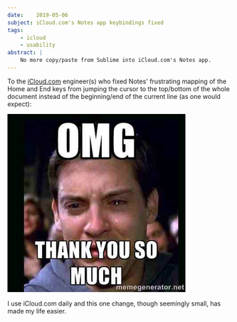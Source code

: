 ```yaml
---
date:    2019-05-06
subject: iCloud.com's Notes app keybindings fixed
tags:
    - icloud
    - usability
abstract: |
    No more copy/paste from Sublime into iCloud.com's Notes app.
---
```


To the [iCloud.com](https://www.icloud.com) engineer(s) who fixed Notes'
frustrating mapping of the Home and End keys from jumping the cursor
to the top/bottom of the whole document instead of the beginning/end of
the current line (as one would expect):

![THANK YOU THANK YOU THANK YOU](/public/writing/attachments/thank_you.jpg)

I use iCloud.com daily and this one change, though seemingly small, has
made my life easier.
